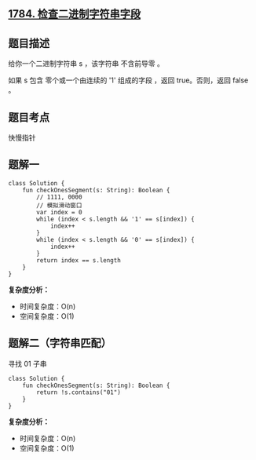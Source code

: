 ## [1784. 检查二进制字符串字段](https://leetcode.cn/problems/check-if-binary-string-has-at-most-one-segment-of-ones/description/)

## 题目描述

给你一个二进制字符串 s ，该字符串 不含前导零 。

如果 s 包含 零个或一个由连续的 '1' 组成的字段 ，返回 true​​​ 。否则，返回 false 。

## 题目考点

快慢指针

## 题解一
 
```
class Solution {
    fun checkOnesSegment(s: String): Boolean {
        // 1111, 0000
        // 模拟滑动窗口
        var index = 0
        while (index < s.length && '1' == s[index]) {
            index++
        }
        while (index < s.length && '0' == s[index]) {
            index++
        }
        return index == s.length
    }
}
```

**复杂度分析：**

- 时间复杂度：O(n)
- 空间复杂度：O(1) 

## 题解二（字符串匹配）

寻找 01 子串

```
class Solution {
    fun checkOnesSegment(s: String): Boolean {
        return !s.contains("01")
    }
}
```

**复杂度分析：**

- 时间复杂度：O(n)
- 空间复杂度：O(1) 
